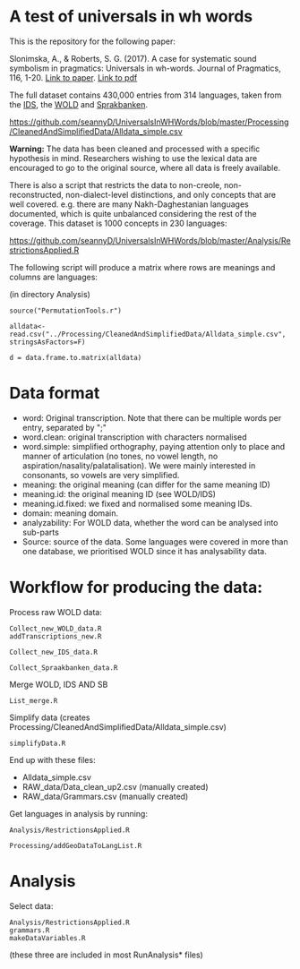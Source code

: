 # A test of universals in wh words

This is the repository for the following paper:

Slonimska, A., & Roberts, S. G. (2017). A case for systematic sound symbolism in pragmatics: Universals in wh-words. Journal of Pragmatics, 116, 1-20. [Link to paper](http://www.sciencedirect.com/science/article/pii/S037821661630577X). [Link to pdf](http://pubman.mpdl.mpg.de/pubman/item/escidoc:2426151:9/component/escidoc:2446383/slonimska_roberts_2017.pdf)

The full dataset contains 430,000 entries from 314 languages, taken from the [IDS](http://ids.clld.org/), the [WOLD](http://wold.clld.org/) and [Sprakbanken](http://spraakbanken.gu.se/). 

https://github.com/seannyD/UniversalsInWHWords/blob/master/Processing/CleanedAndSimplifiedData/Alldata_simple.csv

**Warning:** The data has been cleaned and processed with a specific hypothesis in mind. Researchers wishing to use the lexical data are encouraged to go to the original source, where all data is freely available.

There is also a script that restricts the data to non-creole, non-reconstructed, non-dialect-level distinctions, and only concepts that are well covered.  e.g. there are many Nakh-Daghestanian languages documented, which is quite unbalanced considering the rest of the coverage.  This dataset is 1000 concepts in 230 languages:

https://github.com/seannyD/UniversalsInWHWords/blob/master/Analysis/RestrictionsApplied.R

The following script will produce a matrix where rows are meanings and columns are languages:

(in directory Analysis)

```
source("PermutationTools.r")

alldata<-read.csv("../Processing/CleanedAndSimplifiedData/Alldata_simple.csv", stringsAsFactors=F)

d = data.frame.to.matrix(alldata)
```

#  Data format

-  word: Original transcription.  Note that there can be multiple words per entry, separated by ";"
-  word.clean: original transcription with characters normalised
-  word.simple: simplified orthography, paying attention only to place and manner of articulation (no tones, no vowel length, no aspiration/nasality/palatalisation).  We were mainly interested in consonants, so vowels are very simplified.
-  meaning: the original meaning (can differ for the same meaning ID)
-  meaning.id: the original meaning ID (see WOLD/IDS)
-  meaning.id.fixed: we fixed and normalised some meaning IDs.
-  domain: meaning domain.
-  analyzability: For WOLD data, whether the word can be analysed into sub-parts
-  Source: source of the data.  Some languages were covered in more than one database, we prioritised WOLD since it has analysability data.


# Workflow for producing the data:

Process raw WOLD data:

```
Collect_new_WOLD_data.R
addTranscriptions_new.R

Collect_new_IDS_data.R

Collect_Spraakbanken_data.R
```

Merge WOLD, IDS AND SB

```
List_merge.R
```

Simplify data (creates Processing/CleanedAndSimplifiedData/Alldata_simple.csv)

```
simplifyData.R    
```


End up with these files:

-  Alldata_simple.csv
-  RAW_data/Data_clean_up2.csv (manually created)
-  RAW_data/Grammars.csv (manually created)

Get languages in analysis by running:

```
Analysis/RestrictionsApplied.R

Processing/addGeoDataToLangList.R
```

# Analysis

Select data:
```
Analysis/RestrictionsApplied.R
grammars.R
makeDataVariables.R
```

(these three are included in most RunAnalysis* files)

